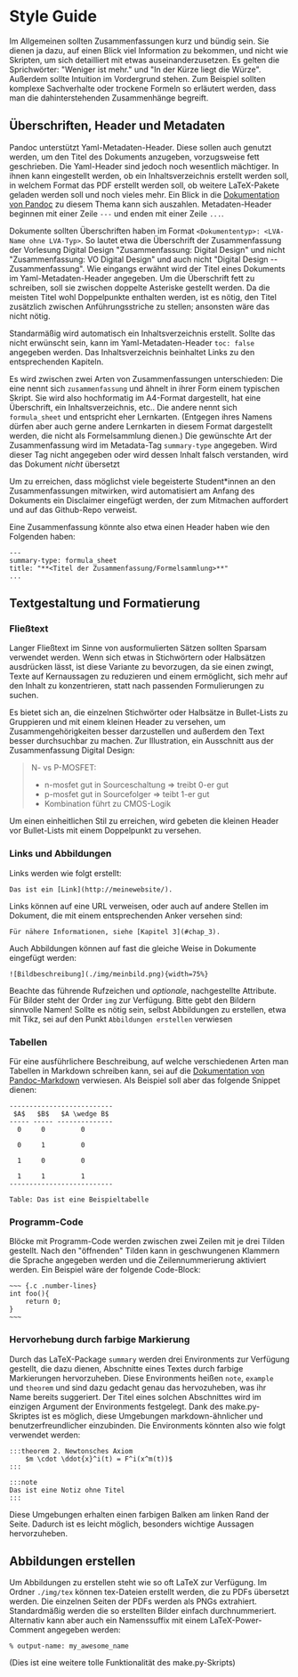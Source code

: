 # Style Guide

Im Allgemeinen sollten Zusammenfassungen kurz und bündig sein. Sie dienen ja dazu, auf einen Blick viel Information zu bekommen, und nicht wie Skripten, um sich detailliert mit etwas auseinanderzusetzen. Es gelten die Sprichwörter: "Weniger ist mehr." und "In der Kürze liegt die Würze". Außerdem sollte Intuition im Vordergrund stehen. Zum Beispiel sollten komplexe Sachverhalte oder trockene Formeln so erläutert werden, dass man die dahinterstehenden Zusammenhänge begreift. 

## Überschriften, Header und Metadaten

Pandoc unterstützt Yaml-Metadaten-Header. Diese sollen auch genutzt werden, um den Titel des Dokuments anzugeben, vorzugsweise fett geschrieben. Die Yaml-Header sind jedoch noch wesentlich mächtiger. In ihnen kann eingestellt werden, ob ein Inhaltsverzeichnis erstellt werden soll, in welchem Format das PDF erstellt werden soll, ob weitere LaTeX-Pakete geladen werden soll und noch vieles mehr. Ein Blick in die [Dokumentation von Pandoc](https://pandoc.org/MANUAL.html#pandocs-markdown) zu diesem Thema kann sich auszahlen. Metadaten-Header beginnen mit einer Zeile `---` und enden mit einer Zeile `...`.

Dokumente sollten Überschriften haben im Format `<Dokumententyp>: <LVA-Name ohne LVA-Typ>`. So lautet etwa die Überschrift der Zusammenfassung der Vorlesung Digital Design "Zusammenfassung: Digital Design" und nicht "Zusammenfassung: VO Digital Design" und auch nicht "Digital Design -- Zusammenfassung". Wie eingangs erwähnt wird der Titel eines Dokuments im Yaml-Metadaten-Header angegeben. Um die Überschrift fett zu schreiben, soll sie zwischen doppelte Asteriske gestellt werden. Da die meisten Titel wohl Doppelpunkte enthalten werden, ist es nötig, den Titel zusätzlich zwischen Anführungsstriche zu stellen; ansonsten wäre das nicht nötig.

Standarmäßig wird automatisch ein Inhaltsverzeichnis erstellt. Sollte das nicht erwünscht sein, kann im Yaml-Metadaten-Header `toc: false` angegeben werden. Das Inhaltsverzeichnis beinhaltet Links zu den entsprechenden Kapiteln.

Es wird zwischen zwei Arten von Zusammenfassungen unterschieden: Die eine nennt sich `zusammenfassung` und ähnelt in ihrer Form einem typischen Skript. Sie wird also hochformatig im A4-Format dargestellt, hat eine Überschrift, ein Inhaltsverzeichnis, etc.. Die andere nennt sich `formula_sheet` und entspricht eher Lernkarten. (Entgegen ihres Namens dürfen aber auch gerne andere Lernkarten in diesem Format dargestellt werden, die nicht als Formelsammlung dienen.) Die gewünschte Art der Zusammenfassung wird im Metadata-Tag `summary-type` angegeben. Wird dieser Tag nicht angegeben oder wird dessen Inhalt falsch verstanden, wird das Dokument *nicht* übersetzt

Um zu erreichen, dass möglichst viele begeisterte Student*innen an den Zusammenfassungen mitwirken, wird automatisiert am Anfang des Dokuments ein Disclaimer eingefügt werden, der zum Mitmachen auffordert und auf das Github-Repo verweist.

Eine Zusammenfassung könnte also etwa einen Header haben wie den Folgenden haben:

~~~ 
---
summary-type: formula_sheet
title: "**<Titel der Zusammenfassung/Formelsammlung>**"
...

~~~


## Textgestaltung und Formatierung

### Fließtext

Langer Fließtext im Sinne von ausformulierten Sätzen sollten Sparsam verwendet werden. Wenn sich etwas in Stichwörtern oder Halbsätzen ausdrücken lässt, ist diese Variante zu bevorzugen, da sie einen zwingt, Texte auf Kernaussagen zu reduzieren und einem ermöglicht, sich mehr auf den Inhalt zu konzentrieren, statt nach passenden Formulierungen zu suchen.

Es bietet sich an, die einzelnen Stichwörter oder Halbsätze in Bullet-Lists zu Gruppieren und mit einem kleinen Header zu versehen, um Zusammengehörigkeiten besser darzustellen und außerdem den Text besser durchsuchbar zu machen. Zur Illustration, ein Ausschnitt aus der Zusammenfassung Digital Design:

> N- vs P-MOSFET:
>
> * n-mosfet gut in Sourceschaltung => treibt 0-er gut
> * p-mosfet gut in Sourcefolger => teibt 1-er gut
> * Kombination führt zu CMOS-Logik

Um einen einheitlichen Stil zu erreichen, wird gebeten die kleinen Header vor Bullet-Lists mit einem Doppelpunkt zu versehen.

### Links und Abbildungen

Links werden wie folgt erstellt:

~~~
Das ist ein [Link](http://meinewebsite/).
~~~

Links können auf eine URL verweisen, oder auch auf andere Stellen im Dokument, die mit einem entsprechenden Anker versehen sind:

~~~
Für nähere Informationen, siehe [Kapitel 3](#chap_3).
~~~

Auch Abbildungen können auf fast die gleiche Weise in Dokumente eingefügt werden:

~~~
![Bildbeschreibung](./img/meinbild.png){width=75%}
~~~

Beachte das führende Rufzeichen und *optionale*, nachgestellte Attribute. Für Bilder steht der Order `img` zur Verfügung. Bitte gebt den Bildern sinnvolle Namen! Sollte es nötig sein, selbst Abbildungen zu erstellen, etwa mit Tikz, sei auf den Punkt `Abbildungen erstellen` verwiesen

### Tabellen

Für eine ausführlichere Beschreibung, auf welche verschiedenen Arten man Tabellen in Markdown schreiben kann, sei auf die [Dokumentation von Pandoc-Markdown](https://pandoc.org/MANUAL.html#pandocs-markdown) verwiesen. Als Beispiel soll aber das folgende Snippet dienen:

~~~
--------------------------
 $A$   $B$   $A \wedge B$
----- ----- --------------
  0     0         0
  
  0     1         0
  
  1     0         0
  
  1     1         1
--------------------------

Table: Das ist eine Beispieltabelle
~~~

### Programm-Code

Blöcke mit Programm-Code werden zwischen zwei Zeilen mit je drei Tilden gestellt. Nach den "öffnenden" Tilden kann in geschwungenen Klammern die Sprache angegeben werden und die Zeilennummerierung aktiviert werden. Ein Beispiel wäre der folgende Code-Block:

```
~~~ {.c .number-lines}
int foo(){
	return 0;
}
~~~
```

### Hervorhebung durch farbige Markierung

Durch das LaTeX-Package `summary` werden drei Environments zur Verfügung gestellt, die dazu dienen, Abschnitte eines Textes durch farbige Markierungen hervorzuheben. Diese Environments heißen `note`, `example` und `theorem` und sind dazu gedacht genau das hervozuheben, was ihr Name bereits suggeriert. Der Titel eines solchen Abschnittes wird im einzigen Argument der Environments festgelegt. Dank des make.py-Skriptes ist es möglich, diese Umgebungen markdown-ähnlicher und benutzerfreundlicher einzubinden. Die Environments könnten also wie folgt verwendet werden:

~~~
:::theorem 2. Newtonsches Axiom
	$m \cdot \ddot{x}^i(t) = F^i(x^m(t))$
:::

:::note
Das ist eine Notiz ohne Titel
:::
~~~

Diese Umgebungen erhalten einen farbigen Balken am linken Rand der Seite. Dadurch ist es leicht möglich, besonders wichtige Aussagen hervorzuheben.

## Abbildungen erstellen

Um Abbildungen zu erstellen steht wie so oft LaTeX zur Verfügung. Im Ordner `./img/tex` können tex-Dateien erstellt werden, die zu PDFs übersetzt werden. Die einzelnen Seiten der PDFs werden als PNGs extrahiert. Standardmäßig werden die so erstellten Bilder einfach durchnummeriert. Alternativ kann aber auch ein Namenssuffix mit einem LaTeX-Power-Comment angegeben werden:

~~~
% output-name: my_awesome_name
~~~

(Dies ist eine weitere tolle Funktionalität des make.py-Skripts)
